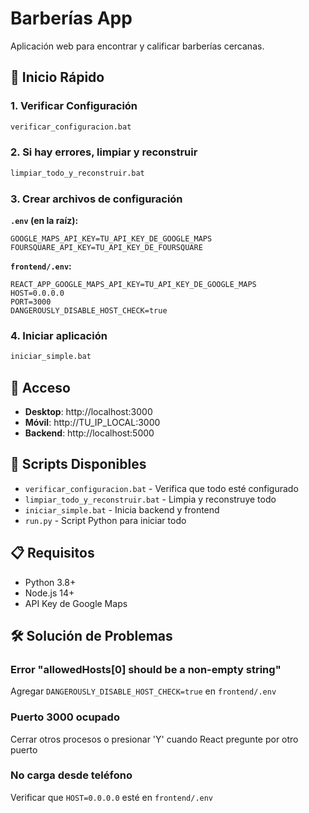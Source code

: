 # Barberías App

Aplicación web para encontrar y calificar barberías cercanas.

## 🚀 Inicio Rápido

### 1. Verificar Configuración
```bash
verificar_configuracion.bat
```

### 2. Si hay errores, limpiar y reconstruir
```bash
limpiar_todo_y_reconstruir.bat
```

### 3. Crear archivos de configuración

**`.env` (en la raíz):**
```env
GOOGLE_MAPS_API_KEY=TU_API_KEY_DE_GOOGLE_MAPS
FOURSQUARE_API_KEY=TU_API_KEY_DE_FOURSQUARE
```

**`frontend/.env`:**
```env
REACT_APP_GOOGLE_MAPS_API_KEY=TU_API_KEY_DE_GOOGLE_MAPS
HOST=0.0.0.0
PORT=3000
DANGEROUSLY_DISABLE_HOST_CHECK=true
```

### 4. Iniciar aplicación
```bash
iniciar_simple.bat
```

## 📱 Acceso

- **Desktop**: http://localhost:3000
- **Móvil**: http://TU_IP_LOCAL:3000
- **Backend**: http://localhost:5000

## 🔧 Scripts Disponibles

- `verificar_configuracion.bat` - Verifica que todo esté configurado
- `limpiar_todo_y_reconstruir.bat` - Limpia y reconstruye todo
- `iniciar_simple.bat` - Inicia backend y frontend
- `run.py` - Script Python para iniciar todo

## 📋 Requisitos

- Python 3.8+
- Node.js 14+
- API Key de Google Maps

## 🛠️ Solución de Problemas

### Error "allowedHosts[0] should be a non-empty string"
Agregar `DANGEROUSLY_DISABLE_HOST_CHECK=true` en `frontend/.env`

### Puerto 3000 ocupado
Cerrar otros procesos o presionar 'Y' cuando React pregunte por otro puerto

### No carga desde teléfono
Verificar que `HOST=0.0.0.0` esté en `frontend/.env` 